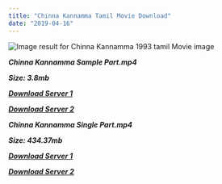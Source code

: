 ```yaml
---
title: "Chinna Kannamma Tamil Movie Download"
date: "2019-04-16"
---
```


![Image result for Chinna Kannamma 1993 tamil Movie image](https://s3.ap-south-1.amazonaws.com/movieassets.komparify.com/thumb/c94efd8041acd0410e5d9c10f8b0ceb2769c0018)

**_Chinna Kannamma Sample Part.mp4_**

**_Size: 3.8mb_**

**_[Download Server 1](http://b2.wetransfer.vip/files/{001906e6a029aa7b73d4a7534ffe44de21d3d443868dbd2fabdf209edab59abd}20Actor{001906e6a029aa7b73d4a7534ffe44de21d3d443868dbd2fabdf209edab59abd}20Hits{001906e6a029aa7b73d4a7534ffe44de21d3d443868dbd2fabdf209edab59abd}20Collection/Karthik{001906e6a029aa7b73d4a7534ffe44de21d3d443868dbd2fabdf209edab59abd}20Movies{001906e6a029aa7b73d4a7534ffe44de21d3d443868dbd2fabdf209edab59abd}20Collections/Chinna{001906e6a029aa7b73d4a7534ffe44de21d3d443868dbd2fabdf209edab59abd}20Kannamma{001906e6a029aa7b73d4a7534ffe44de21d3d443868dbd2fabdf209edab59abd}20(1993)/Chinna{001906e6a029aa7b73d4a7534ffe44de21d3d443868dbd2fabdf209edab59abd}20Kannamma{001906e6a029aa7b73d4a7534ffe44de21d3d443868dbd2fabdf209edab59abd}20{001906e6a029aa7b73d4a7534ffe44de21d3d443868dbd2fabdf209edab59abd}20Sample{001906e6a029aa7b73d4a7534ffe44de21d3d443868dbd2fabdf209edab59abd}20HD.mp4)_**

**_[Download Server 2](http://b2.wetransfer.vip/files/{001906e6a029aa7b73d4a7534ffe44de21d3d443868dbd2fabdf209edab59abd}20Actor{001906e6a029aa7b73d4a7534ffe44de21d3d443868dbd2fabdf209edab59abd}20Hits{001906e6a029aa7b73d4a7534ffe44de21d3d443868dbd2fabdf209edab59abd}20Collection/Karthik{001906e6a029aa7b73d4a7534ffe44de21d3d443868dbd2fabdf209edab59abd}20Movies{001906e6a029aa7b73d4a7534ffe44de21d3d443868dbd2fabdf209edab59abd}20Collections/Chinna{001906e6a029aa7b73d4a7534ffe44de21d3d443868dbd2fabdf209edab59abd}20Kannamma{001906e6a029aa7b73d4a7534ffe44de21d3d443868dbd2fabdf209edab59abd}20(1993)/Chinna{001906e6a029aa7b73d4a7534ffe44de21d3d443868dbd2fabdf209edab59abd}20Kannamma{001906e6a029aa7b73d4a7534ffe44de21d3d443868dbd2fabdf209edab59abd}20{001906e6a029aa7b73d4a7534ffe44de21d3d443868dbd2fabdf209edab59abd}20Sample{001906e6a029aa7b73d4a7534ffe44de21d3d443868dbd2fabdf209edab59abd}20HD.mp4)_**

**_Chinna Kannamma Single Part.mp4_**

**_Size: 434.37mb_**

**_[Download Server 1](http://b2.wetransfer.vip/files/{001906e6a029aa7b73d4a7534ffe44de21d3d443868dbd2fabdf209edab59abd}20Actor{001906e6a029aa7b73d4a7534ffe44de21d3d443868dbd2fabdf209edab59abd}20Hits{001906e6a029aa7b73d4a7534ffe44de21d3d443868dbd2fabdf209edab59abd}20Collection/Karthik{001906e6a029aa7b73d4a7534ffe44de21d3d443868dbd2fabdf209edab59abd}20Movies{001906e6a029aa7b73d4a7534ffe44de21d3d443868dbd2fabdf209edab59abd}20Collections/Chinna{001906e6a029aa7b73d4a7534ffe44de21d3d443868dbd2fabdf209edab59abd}20Kannamma{001906e6a029aa7b73d4a7534ffe44de21d3d443868dbd2fabdf209edab59abd}20(1993)/Chinna{001906e6a029aa7b73d4a7534ffe44de21d3d443868dbd2fabdf209edab59abd}20Kannamma{001906e6a029aa7b73d4a7534ffe44de21d3d443868dbd2fabdf209edab59abd}20{001906e6a029aa7b73d4a7534ffe44de21d3d443868dbd2fabdf209edab59abd}20Single{001906e6a029aa7b73d4a7534ffe44de21d3d443868dbd2fabdf209edab59abd}20Part{001906e6a029aa7b73d4a7534ffe44de21d3d443868dbd2fabdf209edab59abd}20HD.mp4)_**

**_[Download Server 2](http://b2.wetransfer.vip/files/{001906e6a029aa7b73d4a7534ffe44de21d3d443868dbd2fabdf209edab59abd}20Actor{001906e6a029aa7b73d4a7534ffe44de21d3d443868dbd2fabdf209edab59abd}20Hits{001906e6a029aa7b73d4a7534ffe44de21d3d443868dbd2fabdf209edab59abd}20Collection/Karthik{001906e6a029aa7b73d4a7534ffe44de21d3d443868dbd2fabdf209edab59abd}20Movies{001906e6a029aa7b73d4a7534ffe44de21d3d443868dbd2fabdf209edab59abd}20Collections/Chinna{001906e6a029aa7b73d4a7534ffe44de21d3d443868dbd2fabdf209edab59abd}20Kannamma{001906e6a029aa7b73d4a7534ffe44de21d3d443868dbd2fabdf209edab59abd}20(1993)/Chinna{001906e6a029aa7b73d4a7534ffe44de21d3d443868dbd2fabdf209edab59abd}20Kannamma{001906e6a029aa7b73d4a7534ffe44de21d3d443868dbd2fabdf209edab59abd}20{001906e6a029aa7b73d4a7534ffe44de21d3d443868dbd2fabdf209edab59abd}20Single{001906e6a029aa7b73d4a7534ffe44de21d3d443868dbd2fabdf209edab59abd}20Part{001906e6a029aa7b73d4a7534ffe44de21d3d443868dbd2fabdf209edab59abd}20HD.mp4)_**
